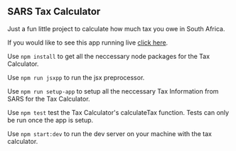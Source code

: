 ## SARS Tax Calculator 

Just a fun little project to calculate how much tax you owe in South Africa.

If you would like to see this app running live [click here](https://thoughtful-bull-overcoat.cyclic.app/).

Use `npm install` to get all the neccessary node packages for the Tax Calculator.

Use `npm run jsxpp` to run the jsx preprocessor.

Use `npm run setup-app` to setup all the neccessary Tax Information from SARS for the Tax Calculator.

Use `npm test` test the Tax Calculator's calculateTax function. Tests can only be run once the app is setup.

Use `npm start:dev` to run the dev server on your machine with the tax calculator.

